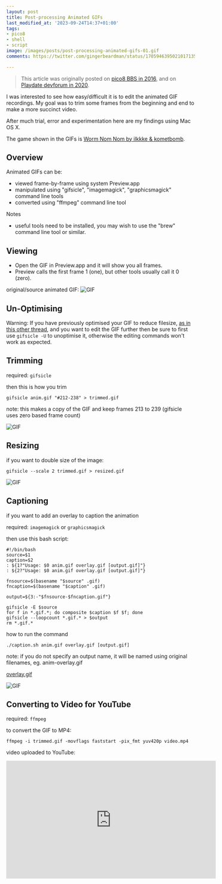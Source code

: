 ```yaml
---
layout: post
title: Post-processing Animated GIFs
last_modified_at: '2023-09-24T14:37+01:00'
tags:
- pico8
- shell
- script
image: /images/posts/post-processing-animated-gifs-01.gif
comments: https://twitter.com/gingerbeardman/status/1705946395021017135

---
```


> This article was originally posted on [pico8 BBS in 2016](https://www.lexaloffle.com/bbs/?tid=3614), and on [Playdate devforum in 2020](https://devforum.play.date/t/post-processing-animated-gifs/1074).

I was interested to see how easy/difficult it is to edit the animated GIF recordings. My goal was to trim some frames from the beginning and end to make a more succinct video.

After much trial, error and experimentation here are my findings using Mac OS X.

The game shown in the GIFs is [Worm Nom Nom by ilkkke & kometbomb](https://www.lexaloffle.com/bbs/?tid=3547).

## Overview

Animated GIFs can be:
* viewed frame-by-frame using system Preview.app
* manipulated using "gifsicle", "imagemagick", "graphicsmagick" command line tools
* converted using "ffmpeg" command line tool

Notes
* useful tools need to be installed, you may wish to use the "brew" command line tool or similar.

## Viewing

- Open the GIF in Preview.app and it will show you all frames.
- Preview calls the first frame 1 (one), but other tools usually call it 0 (zero).

original/source animated GIF:
![GIF](/images/posts/post-processing-animated-gifs-01.gif)

## Un-Optimising

Warning: If you have previously optimised your GIF to reduce filesize, [as in this other thread](https://devforum.play.date/t/optimising-gifs-from-mb-to-kb/788), and you want to edit the GIF further then be sure to first use `gifsicle -U` to unoptimise it, otherwise the editing commands won't work as expected. 

## Trimming

required: `gifsicle`

then this is how you trim
```shell
gifsicle anim.gif "#212-238" > trimmed.gif
```

note: this makes a copy of the GIF and keep frames 213 to 239 (gifsicle uses zero based frame count)

![GIF](/images/posts/post-processing-animated-gifs-02.gif)

## Resizing

if you want to double size of the image:
```shell
gifsicle --scale 2 trimmed.gif > resized.gif
```

![GIF](/images/posts/post-processing-animated-gifs-03.gif)

## Captioning

if you want to add an overlay to caption the animation

required: `imagemagick` or `graphicsmagick`

then use this bash script:
```shell
#!/bin/bash
source=$1
caption=$2
: ${1?"Usage: $0 anim.gif overlay.gif [output.gif]"}
: ${2?"Usage: $0 anim.gif overlay.gif [output.gif]"}

fnsource=$(basename "$source" .gif)
fncaption=$(basename "$caption" .gif)

output=${3:-"$fnsource-$fncaption.gif"}

gifsicle -E $source
for f in *.gif.*; do composite $caption $f $f; done
gifsicle --loopcount *.gif.* > $output
rm *.gif.*
```

how to run the command

```shell
./caption.sh anim.gif overlay.gif [output.gif]
```

note: if you do not specify an output name, it will be named using original filenames, eg. anim-overlay.gif

[overlay.gif](/images/posts/post-processing-animated-gifs-04.gif)

![GIF](/images/posts/post-processing-animated-gifs-05.gif)

## Converting to Video for YouTube

required: `ffmpeg`

to convert the GIF to MP4:
```shell
ffmpeg -i trimmed.gif -movflags faststart -pix_fmt yuv420p video.mp4
```

video uploaded to YouTube:

<iframe width="560" height="315" src="https://www.youtube.com/embed/Ydeg4bNHn08?si=zFse83rbU0ePdzJA" title="YouTube video player" frameborder="0" allow="accelerometer; autoplay; clipboard-write; encrypted-media; gyroscope; picture-in-picture; web-share" allowfullscreen></iframe>

